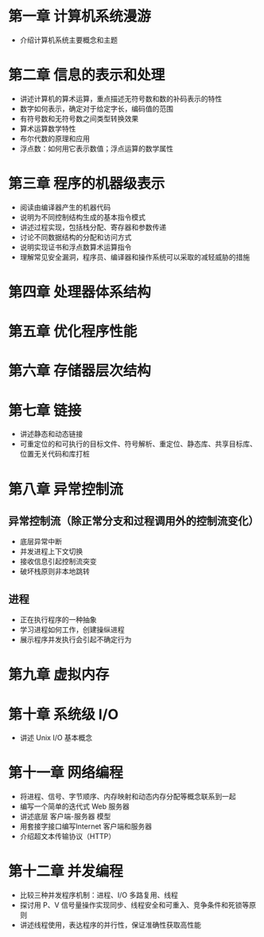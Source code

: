 # 第一章 计算机系统漫游

* 介绍计算机系统主要概念和主题

# 第二章 信息的表示和处理

* 讲述计算机的算术运算，重点描述无符号数和数的补码表示的特性
* 数字如何表示，确定对于给定字长，编码值的范围
* 有符号数和无符号数之间类型转换效果
* 算术运算数学特性
* 布尔代数的原理和应用
* 浮点数：如何用它表示数值；浮点运算的数学属性

# 第三章 程序的机器级表示

* 阅读由编译器产生的机器代码
* 说明为不同控制结构生成的基本指令模式
* 讲述过程实现，包括栈分配、寄存器和参数传递
* 讨论不同数据结构的分配和访问方式
* 说明实现证书和浮点数算术运算指令
* 理解常见安全漏洞，程序员、编译器和操作系统可以采取的减轻威胁的措施

# 第四章 处理器体系结构

# 第五章 优化程序性能

# 第六章 存储器层次结构

# 第七章 链接

* 讲述静态和动态链接
* 可重定位的和可执行的目标文件、符号解析、重定位、静态库、共享目标库、位置无关代码和库打桩

# 第八章 异常控制流
## 异常控制流（除正常分支和过程调用外的控制流变化）

* 底层异常中断
* 并发进程上下文切换
* 接收信息引起控制流突变
* 破坏栈原则非本地跳转

## 进程

* 正在执行程序的一种抽象
* 学习进程如何工作，创建操纵进程
* 展示程序并发执行会引起不确定行为

# 第九章 虚拟内存



# 第十章 系统级 I/O

* 讲述 Unix I/O 基本概念

# 第十一章 网络编程

* 将进程、信号、字节顺序、内存映射和动态内存分配等概念联系到一起
* 编写一个简单的迭代式 Web 服务器
* 讲述底层 客户端-服务器 模型
* 用套接字接口编写Internet 客户端和服务器
* 介绍超文本传输协议（HTTP）

# 第十二章 并发编程

* 比较三种并发程序机制：进程、I/O 多路复用、线程
* 探讨用 P、V 信号量操作实现同步、线程安全和可重入、竞争条件和死锁等原则
* 讲述线程使用，表达程序的并行性，保证准确性获取高性能
